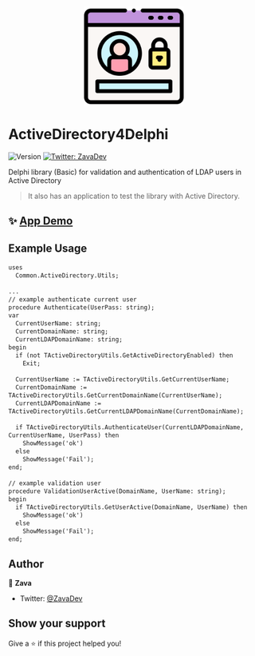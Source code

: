 <p align="center">
  <img width="200" align="center" src="./resources/login.svg" alt="demo"/>
</p>

# ActiveDirectory4Delphi 

![Version](https://img.shields.io/badge/version-1.0.0-blue.svg?cacheSeconds=2592000)
[![Twitter: ZavaDev](https://img.shields.io/twitter/follow/ZavaDev.svg?style=social)](https://twitter.com/ZavaDev)

Delphi library (Basic) for validation and authentication of LDAP users in Active Directory

> It also has an application to test the library with Active Directory.

## ✨ [App Demo](www.demo.com)


## Example Usage

```delphi
uses
  Common.ActiveDirectory.Utils;

...
// example authenticate current user
procedure Authenticate(UserPass: string);
var
  CurrentUserName: string;
  CurrentDomainName: string;
  CurrentLDAPDomainName: string;
begin
  if (not TActiveDirectoryUtils.GetActiveDirectoryEnabled) then
    Exit;

  CurrentUserName := TActiveDirectoryUtils.GetCurrentUserName;
  CurrentDomainName := TActiveDirectoryUtils.GetCurrentDomainName(CurrentUserName);  
  CurrentLDAPDomainName := TActiveDirectoryUtils.GetCurrentLDAPDomainName(CurrentDomainName);  

  if TActiveDirectoryUtils.AuthenticateUser(CurrentLDAPDomainName, CurrentUserName, UserPass) then
    ShowMessage('ok')
  else
    ShowMessage('Fail');
end;

// example validation user
procedure ValidationUserActive(DomainName, UserName: string);
begin
  if TActiveDirectoryUtils.GetUserActive(DomainName, UserName) then
    ShowMessage('ok')
  else
    ShowMessage('Fail');
end;
```

## Author

👤 **Zava**

* Twitter: [@ZavaDev](https://twitter.com/ZavaDev)

## Show your support

Give a ⭐️ if this project helped you!